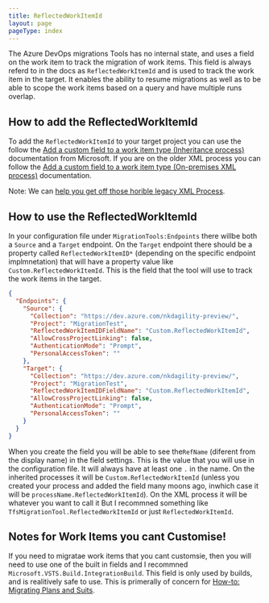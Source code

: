 ```yaml
---
title: ReflectedWorkItemId
layout: page
pageType: index
---
```


The Azure DevOps migrations Tools has no internal state, and uses a field on the work item to track the migration of work items. This field is always referd to in the docs as `ReflectedWorkItemId` and is used to track the work item in the target. It enables the ability to resume migrations as well as to be able to scope the work items based on a query and have multiple runs overlap.

## How to add the ReflectedWorkItemId

To add the `ReflectedWorkItemId` to your target project you can use the follow the [Add a custom field to a work item type (Inheritance process)](https://learn.microsoft.com/en-us/azure/devops/organizations/settings/work/add-custom-field?view=azure-devops) documentation from Microsoft. If you are on the older XML process you can follow the [Add a custom field to a work item type (On-premises XML process)](https://learn.microsoft.com/en-us/azure/devops/organizations/settings/work/import-process/customize-process?view=azure-devopss) documentation.

Note: We can [help you get off those horible legacy XML Process](https://nkdagility.com/capabilities/azure-devops-migration-services/).

## How to use the ReflectedWorkItemId

In your configuration file under `MigrationTools:Endpoints` there willbe both a `Source` and a `Target` endpoint. On the `Target` endpoint there should be a property called `ReflectedWorkItemID*` (depending on the specific endpoint implmnetation) that will have a property value like `Custom.ReflectedWorkItemId`. This is the field that the tool will use to track the work items in the target.

```json
{
  "Endpoints": {
	"Source": {
	  "Collection": "https://dev.azure.com/nkdagility-preview/",
	  "Project": "MigrationTest",
	  "ReflectedWorkItemIDFieldName": "Custom.ReflectedWorkItemId",
	  "AllowCrossProjectLinking": false,
	  "AuthenticationMode": "Prompt",
	  "PersonalAccessToken": ""
	},
	"Target": {
	  "Collection": "https://dev.azure.com/nkdagility-preview/",
	  "Project": "MigrationTest",
	  "ReflectedWorkItemIDFieldName": "Custom.ReflectedWorkItemId",
	  "AllowCrossProjectLinking": false,
	  "AuthenticationMode": "Prompt",
	  "PersonalAccessToken": ""
	}
  }
}
```

When you create the field you will be able to see the`RefName` (diferent from the display name) in the field settings. This is the value that you will use in the configuration file. It will always have at least one `.` in the name. On the inherited processes it will be `Custom.ReflectedWorkItemId` (unless you created your process and added the field many moons ago, inwhich case it will be `processName.ReflectedWorkItemId`). On the XML process it will be whatever you want to call it But I recommned something like `TfsMigrationTool.ReflectedWorkItemId` or just `ReflectedWorkItemId`.

## Notes for Work Items you cant Customise!

If you need to migratae work items that you cant customsie, then you will need to use one of the built in fields and I recommned `Microsoft.VSTS.Build.IntegrationBuild`. This field is only used by builds, and is realitively safe to use. This is primerally of concern for [How-to: Migrating Plans and Suits](_howto/migrating-plans-and-suits.md).
